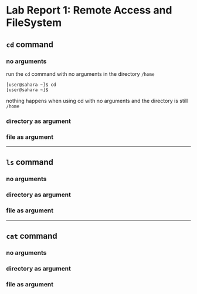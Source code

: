 # Lab Report 1: Remote Access and FileSystem
## `cd` command
### no arguments
run the `cd` command with no arguments in the directory `/home`
```
[user@sahara ~]$ cd
[user@sahara ~]$ 
```
nothing happens when using cd with no arguments and the directory is still `/home`
### directory as argument
### file as argument
***
## `ls` command
### no arguments
### directory as argument
### file as argument
***
## `cat` command
### no arguments
### directory as argument
### file as argument
